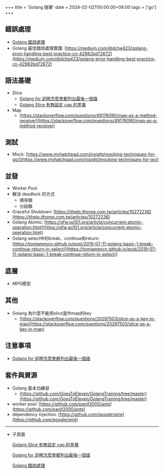 +++
title = 'Golang 隨筆'
date = 2024-02-02T00:00:00+08:00
tags = ['go']
+++

## 錯誤處理

- [Golang 錯誤處理](Golang%20%E9%9A%A8%E7%AD%86%209fabdb9d476348f59038e4c2dc8adbf5/Golang%20%E9%8C%AF%E8%AA%A4%E8%99%95%E7%90%86%20dd86c225fd3444f49063883087ca9bc1.md)
- Golang 最佳錯誤處理實踐: [https://medium.com/@dche423/golang-error-handling-best-practice-cn-42982bd72672](https://medium.com/@dche423/golang-error-handling-best-practice-cn-42982bd72672)

## 語法基礎

- Slice
    - [Golang for 迴圈怎麼會都列出最後一個值](Golang%20%E9%9A%A8%E7%AD%86%209fabdb9d476348f59038e4c2dc8adbf5/Golang%20for%20%E8%BF%B4%E5%9C%88%E6%80%8E%E9%BA%BC%E6%9C%83%E9%83%BD%E5%88%97%E5%87%BA%E6%9C%80%E5%BE%8C%E4%B8%80%E5%80%8B%E5%80%BC%20e850a5e26f9041229e3289bd1d6e021a.md)
    - [Golang Slice 有無設定 cap 的差異](Golang%20%E9%9A%A8%E7%AD%86%209fabdb9d476348f59038e4c2dc8adbf5/Golang%20Slice%20%E6%9C%89%E7%84%A1%E8%A8%AD%E5%AE%9A%20cap%20%E7%9A%84%E5%B7%AE%E7%95%B0%20580a0e3f56324f0397e52cb60033669a.md)
- Map
    - [https://stackoverflow.com/questions/49176090/map-as-a-method-receiver](https://stackoverflow.com/questions/49176090/map-as-a-method-receiver)

## 測試

- Mock: [https://www.myhatchpad.com/insight/mocking-techniques-for-go/](https://www.myhatchpad.com/insight/mocking-techniques-for-go/)

## 並發

- Worker Pool
- 解決 deadlock 的方式
    - 順序鎖
    - 分段鎖
- Graceful Shutdown: [https://ithelp.ithome.com.tw/articles/10272236](https://ithelp.ithome.com.tw/articles/10272236)
- Golang Atomic: [https://gfw.go101.org/article/concurrent-atomic-operation.html](https://gfw.go101.org/article/concurrent-atomic-operation.html)
- Golang select中的break、continue和return: [https://tomjamescn.github.io/post/2019-07-11-golang-basic-1-break-continue-return-in-select/](https://tomjamescn.github.io/post/2019-07-11-golang-basic-1-break-continue-return-in-select/)

## 底層

- MPG模型

## 其他

- Golang 為什麼不能用slice當作map的key
    - [https://stackoverflow.com/questions/20297503/slice-as-a-key-in-map](https://stackoverflow.com/questions/20297503/slice-as-a-key-in-map)

## 注意事項

- [Golang for 迴圈怎麼會都列出最後一個值](Golang%20%E9%9A%A8%E7%AD%86%209fabdb9d476348f59038e4c2dc8adbf5/Golang%20for%20%E8%BF%B4%E5%9C%88%E6%80%8E%E9%BA%BC%E6%9C%83%E9%83%BD%E5%88%97%E5%87%BA%E6%9C%80%E5%BE%8C%E4%B8%80%E5%80%8B%E5%80%BC%20e850a5e26f9041229e3289bd1d6e021a.md)

## 套件與資源

- Golang 基本功練習
    - [https://github.com/GoesToEleven/GolangTraining/tree/master](https://github.com/GoesToEleven/GolangTraining/tree/master)
- worker pool: [https://github.com/panjf2000/ants](https://github.com/panjf2000/ants)
- dependency injection: [https://github.com/google/wire](https://github.com/google/wire)

---

- 子頁面
    
    [Golang Slice 有無設定 cap 的差異](Golang%20%E9%9A%A8%E7%AD%86%209fabdb9d476348f59038e4c2dc8adbf5/Golang%20Slice%20%E6%9C%89%E7%84%A1%E8%A8%AD%E5%AE%9A%20cap%20%E7%9A%84%E5%B7%AE%E7%95%B0%20580a0e3f56324f0397e52cb60033669a.md)
    
    [Golang for 迴圈怎麼會都列出最後一個值](Golang%20%E9%9A%A8%E7%AD%86%209fabdb9d476348f59038e4c2dc8adbf5/Golang%20for%20%E8%BF%B4%E5%9C%88%E6%80%8E%E9%BA%BC%E6%9C%83%E9%83%BD%E5%88%97%E5%87%BA%E6%9C%80%E5%BE%8C%E4%B8%80%E5%80%8B%E5%80%BC%20e850a5e26f9041229e3289bd1d6e021a.md)
    
    [Golang 錯誤處理](Golang%20%E9%9A%A8%E7%AD%86%209fabdb9d476348f59038e4c2dc8adbf5/Golang%20%E9%8C%AF%E8%AA%A4%E8%99%95%E7%90%86%20dd86c225fd3444f49063883087ca9bc1.md)
